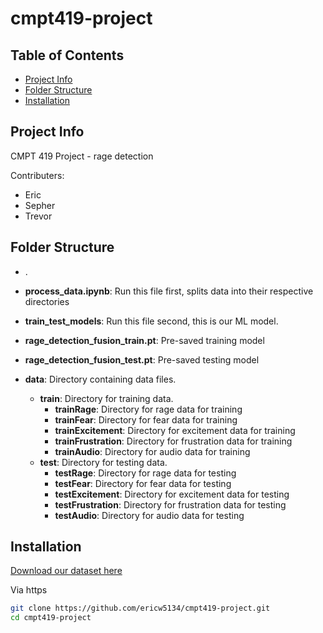 # cmpt419-project

## Table of Contents

- [Project Info](#project-info)
- [Folder Structure](#folder-structure)
- [Installation](#installation)

## Project Info
CMPT 419 Project - rage detection 

Contributers:
- Eric
- Sepher
- Trevor

## Folder Structure
- .
- **process_data.ipynb**: Run this file first, splits data into their respective directories

- **train_test_models**: Run this file second, this is our ML model.

- **rage_detection_fusion_train.pt**: Pre-saved training model

- **rage_detection_fusion_test.pt**: Pre-saved testing model

- **data**: Directory containing data files.
  - **train**: Directory for training data.
    - **trainRage**: Directory for rage data for training
    - **trainFear**: Directory for fear data for training
    - **trainExcitement**: Directory for excitement data for training
    - **trainFrustration**: Directory for frustration data for training
    - **trainAudio**: Directory for audio data for training
  - **test**: Directory for testing data.
    - **testRage**: Directory for rage data for testing
    - **testFear**: Directory for fear data for testing
    - **testExcitement**: Directory for excitement data for testing
    - **testFrustration**: Directory for frustration data for testing
    - **testAudio**: Directory for audio data for testing

## Installation

[Download our dataset here](https://drive.google.com/file/d/1EtoDBcclW2dRN0Sa25p2T6bWJ2Pughg6/view?usp=sharing)


Via https
```bash
git clone https://github.com/ericw5134/cmpt419-project.git
cd cmpt419-project
```